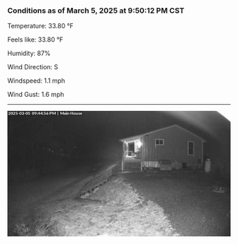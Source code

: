 ### Conditions as of March 5, 2025 at 9:50:12 PM CST 

Temperature: 33.80 &deg;F

Feels like: 33.80 &deg;F

Humidity: 87%

Wind Direction: S

Windspeed: 1.1 mph

Wind Gust: 1.6 mph

---

<img src="./images/latest.jpeg"/>

